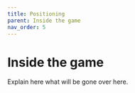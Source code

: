 ```yaml
---
title: Positioning
parent: Inside the game
nav_order: 5
---
```


# Inside the game
Explain here what will be gone over here. 
